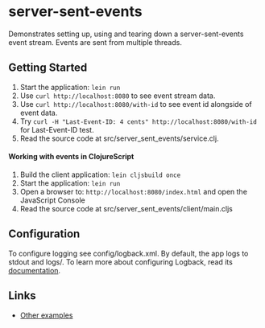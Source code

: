 # server-sent-events

Demonstrates setting up, using and tearing down a server-sent-events
event stream. Events are sent from multiple threads.

## Getting Started

1. Start the application: `lein run`
2. Use `curl http://localhost:8080` to see event stream data.
3. Use `curl http://localhost:8080/with-id` to see event id alongside of event data.
4. Try `curl -H "Last-Event-ID: 4 cents" http://localhost:8080/with-id` for Last-Event-ID test.
3. Read the source code at src/server_sent_events/service.clj.

#### Working with events in ClojureScript

1. Build the client application: `lein cljsbuild once`
2. Start the application: `lein run`
3. Open a browser to: `http://localhost:8080/index.html` and open the JavaScript Console
4. Read the source code at src/server_sent_events/client/main.cljs

## Configuration

To configure logging see config/logback.xml. By default, the app logs to stdout and logs/.
To learn more about configuring Logback, read its [documentation](http://logback.qos.ch/documentation.html).

## Links
* [Other examples](https://github.com/pedestal/samples)

